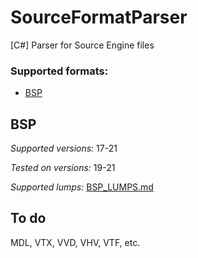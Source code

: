 # SourceFormatParser
 [C#] Parser for Source Engine files
 
### Supported formats:
 - [BSP](#bsp)

## BSP
*Supported versions:* 17-21

*Tested on versions:* 19-21

*Supported lumps:* [BSP_LUMPS.md](https://github.com/antimYT/SourceFormatParser/blob/master/BSP_LUMPS.md)

## To do
MDL, VTX, VVD, VHV, VTF, etc.
